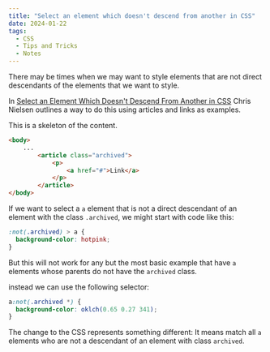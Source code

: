 ```yaml
---
title: "Select an element which doesn't descend from another in CSS"
date: 2024-01-22
tags:
  - CSS
  - Tips and Tricks
  - Notes
---
```


There may be times when we may want to style elements that are not direct descendants of the elements that we want to style.

In [Select an Element Which Doesn't Descend From Another in CSS](https://chriskirknielsen.com/blog/select-an-element-which-doesnt-descend-from-another-in-css/) Chris Nielsen outlines a way to do this using articles and links as examples.

This is a skeleton of the content.

```html
<body>
	...
		<article class="archived">
			<p>
				<a href="#">Link</a>
			</p>
		</article>
</body>
```

If we want to select a `a` element that is not a direct descendant of an element with the class `.archived`, we might start with code like this:

```css
:not(.archived) > a {
  background-color: hotpink;
}
```

But this will not work for any but the most basic example that have `a` elements whose parents do not have the `archived` class.

instead we can use the following selector:

```css
a:not(.archived *) {
  background-color: oklch(0.65 0.27 341);
}
```

The change to the CSS represents something different: It means match all `a` elements who are not a descendant of an element with class `archived`.
